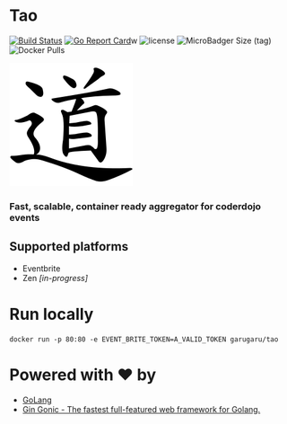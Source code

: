 # Tao 

[![Build Status](https://travis-ci.org/GaruGaru/Tao.svg?branch=master)](https://travis-ci.org/GaruGaru/Tao)
[![Go Report Card](https://goreportcard.com/badge/github.com/GaruGaru/Tao)](https://goreportcard.com/report/github.com/GaruGaru/Tao)w
![license](https://img.shields.io/github/license/GaruGaru/Tao.svg)
![MicroBadger Size (tag)](https://img.shields.io/microbadger/image-size/garugaru/tao/latest.svg)
![Docker Pulls](https://img.shields.io/docker/pulls/garugaru/tao.svg)


![Logo](https://github.com/GaruGaru/Tao/blob/master/res/Tao.png)

### Fast, scalable, container ready aggregator for coderdojo events

## Supported platforms 

- Eventbrite 
- Zen *[in-progress]*

# Run locally

    docker run -p 80:80 -e EVENT_BRITE_TOKEN=A_VALID_TOKEN garugaru/tao

# Powered with ♥ by

- [GoLang](https://golang.org/)
- [Gin Gonic - The fastest full-featured web framework for Golang.](https://gin-gonic.github.io/gin/) 
